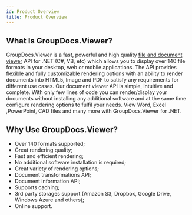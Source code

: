```yaml
---
id: Product Overview
title: Product Overview
---
```


## What Is GroupDocs.Viewer?

GroupDocs.Viewer is a fast, powerful and high quality [file and document viewer](https://en.wikipedia.org/wiki/File_viewer) API for .NET (C#, VB, etc) which allows you to display over 140 file formats in your desktop, web or mobile applications. The API provides flexible and fully customizable rendering options with an ability to render documents into HTML5, Image and PDF to satisfy any requirements for different use cases.
Our document viewer API is simple, intuitive and complete. With only few lines of code you can render/display your documents without installing any additional software and at the same time configure rendering options to fulfil your needs.
View Word, Excel ,PowerPoint, CAD files and many more with GroupDocs.Viewer for .NET.

## Why Use GroupDocs.Viewer?

* Over 140 formats supported;
* Great rendering quality;
* Fast and efficient rendering;
* No additional software installation is required;
* Great variety of rendering options;
* Document transformations API;
* Document information API;
* Supports caching;
* 3rd party storages support (Amazon S3, Dropbox, Google Drive, Windows Azure and others);
* Online support.